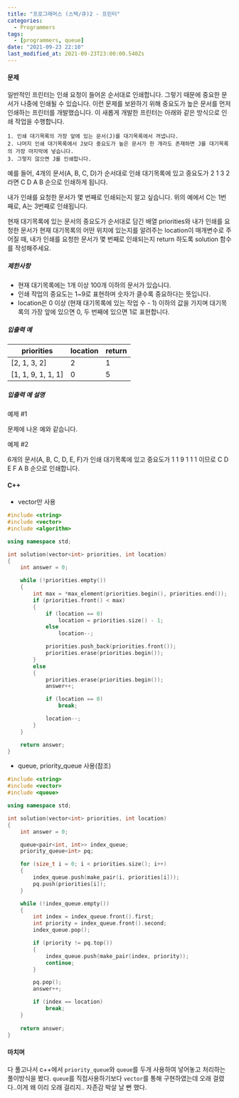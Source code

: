 ```yaml
---
title: "프로그래머스 (스택/큐)2 - 프린터"
categories:
  - Programmers
tags:
  - [programmers, queue]
date: "2021-09-23 22:10"
last_modified_at: 2021-09-23T23:00:00.540Zs
---
```


#### 문제

일반적인 프린터는 인쇄 요청이 들어온 순서대로 인쇄합니다. 그렇기 때문에 중요한 문서가 나중에 인쇄될 수 있습니다. 이런 문제를 보완하기 위해 중요도가 높은 문서를 먼저 인쇄하는 프린터를 개발했습니다. 이 새롭게 개발한 프린터는 아래와 같은 방식으로 인쇄 작업을 수행합니다.

```
1. 인쇄 대기목록의 가장 앞에 있는 문서(J)를 대기목록에서 꺼냅니다.
2. 나머지 인쇄 대기목록에서 J보다 중요도가 높은 문서가 한 개라도 존재하면 J를 대기목록의 가장 마지막에 넣습니다.
3. 그렇지 않으면 J를 인쇄합니다.
```

예를 들어, 4개의 문서(A, B, C, D)가 순서대로 인쇄 대기목록에 있고 중요도가 2 1 3 2 라면 C D A B 순으로 인쇄하게 됩니다.

내가 인쇄를 요청한 문서가 몇 번째로 인쇄되는지 알고 싶습니다. 위의 예에서 C는 1번째로, A는 3번째로 인쇄됩니다.

현재 대기목록에 있는 문서의 중요도가 순서대로 담긴 배열 priorities와 내가 인쇄를 요청한 문서가 현재 대기목록의 어떤 위치에 있는지를 알려주는 location이 매개변수로 주어질 때, 내가 인쇄를 요청한 문서가 몇 번째로 인쇄되는지 return 하도록 solution 함수를 작성해주세요.

##### 제한사항

- 현재 대기목록에는 1개 이상 100개 이하의 문서가 있습니다.
- 인쇄 작업의 중요도는 1~9로 표현하며 숫자가 클수록 중요하다는 뜻입니다.
- location은 0 이상 (현재 대기목록에 있는 작업 수 - 1) 이하의 값을 가지며 대기목록의 가장 앞에 있으면 0, 두 번째에 있으면 1로 표현합니다.

##### 입출력 예

| priorities         | location | return |
| ------------------ | -------- | ------ |
| [2, 1, 3, 2]       | 2        | 1      |
| [1, 1, 9, 1, 1, 1] | 0        | 5      |

##### 입출력 예 설명

예제 #1

문제에 나온 예와 같습니다.

예제 #2

6개의 문서(A, B, C, D, E, F)가 인쇄 대기목록에 있고 중요도가 1 1 9 1 1 1 이므로 C D E F A B 순으로 인쇄합니다.

#### C++

* vector만 사용

```c++
#include <string>
#include <vector>
#include <algorithm>

using namespace std;

int solution(vector<int> priorities, int location)
{
    int answer = 0;

    while (!priorities.empty())
    {
        int max = *max_element(priorities.begin(), priorities.end());
        if (priorities.front() < max)
        {
            if (location == 0)
                location = priorities.size() - 1;
            else
                location--;

            priorities.push_back(priorities.front());
            priorities.erase(priorities.begin());
        }
        else
        {
            priorities.erase(priorities.begin());
            answer++;

            if (location == 0)
                break;

            location--;
        }
    }

    return answer;
}
```

* queue, priority_queue 사용(참조)

```c++
#include <string>
#include <vector>
#include <queue>

using namespace std;

int solution(vector<int> priorities, int location)
{
    int answer = 0;

    queue<pair<int, int>> index_queue;
    priority_queue<int> pq;

    for (size_t i = 0; i < priorities.size(); i++)
    {
        index_queue.push(make_pair(i, priorities[i]));
        pq.push(priorities[i]);
    }

    while (!index_queue.empty())
    {
        int index = index_queue.front().first;
        int priority = index_queue.front().second;
        index_queue.pop();

        if (priority != pq.top())
        {
            index_queue.push(make_pair(index, priority));
            continue;
        }

        pq.pop();
        answer++;

        if (index == location)
            break;
    }
    
    return answer;
}
```

#### 마치며

다 풀고나서 c++에서 ``priority_queue``와 ``queue``를 두개 사용하여 넣어놓고 처리하는 풀이방식을 봤다. ``queue``를 직접사용하기보다 ``vector``를 통해 구현하였는데 오래 걸렸다..이게 왜 이리 오래 걸리지.. 자존감 박살 날 뻔 했다.